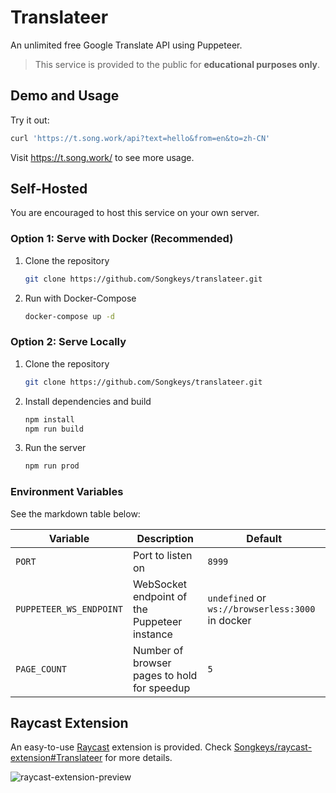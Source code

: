 # Translateer

An unlimited free Google Translate API using Puppeteer.

> This service is provided to the public for **educational purposes only**.

## Demo and Usage

Try it out:

```bash
curl 'https://t.song.work/api?text=hello&from=en&to=zh-CN'
```

Visit <https://t.song.work/> to see more usage.

## Self-Hosted

You are encouraged to host this service on your own server.

### Option 1: Serve with Docker (Recommended)

1. Clone the repository

   ```bash
   git clone https://github.com/Songkeys/translateer.git
   ```

2. Run with Docker-Compose

   ```bash
   docker-compose up -d
   ```

### Option 2: Serve Locally

1. Clone the repository

   ```bash
   git clone https://github.com/Songkeys/translateer.git
   ```

2. Install dependencies and build

   ```bash
   npm install
   npm run build
   ```

3. Run the server

   ```bash
   npm run prod
   ```

### Environment Variables

See the markdown table below:

| Variable                | Description                                  | Default                                          |
| ----------------------- | -------------------------------------------- | ------------------------------------------------ |
| `PORT`                  | Port to listen on                            | `8999`                                           |
| `PUPPETEER_WS_ENDPOINT` | WebSocket endpoint of the Puppeteer instance | `undefined` or `ws://browserless:3000` in docker |
| `PAGE_COUNT`            | Number of browser pages to hold for speedup  | `5`                                              |

## Raycast Extension

An easy-to-use [Raycast](https://www.raycast.com) extension is provided. Check [Songkeys/raycast-extension#Translateer](https://github.com/Songkeys/raycast-extensions#translateer) for more details.

![raycast-extension-preview](https://user-images.githubusercontent.com/22665058/142718320-871b0c71-7e30-422a-889d-51d0bc6dcf88.png)
